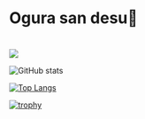 # Ogura san desu👋

#
![](https://github-profile-summary-cards.vercel.app/api/cards/profile-details?username=kunihik0&theme=vue&count_private=true)

![GitHub stats](https://github-readme-stats.vercel.app/api?username=kunihik0&show_icons=true&theme=vue-dark&count_private=true)

[![Top Langs](https://github-readme-stats.vercel.app/api/top-langs/?username=kunihik0&layout=compact&theme=vue-dark&count_private=true)](https://github.com/anuraghazra/github-readme-stats)

[![trophy](https://github-profile-trophy.vercel.app/?username=kunihik0&theme=discord&count_private=true)](https://github.com/ryo-ma/github-profile-trophy)

